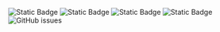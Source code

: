 ![Static Badge](https://img.shields.io/badge/blacklists-61-000000) ![Static Badge](https://img.shields.io/badge/blacklisted-2899217-cc0000) ![Static Badge](https://img.shields.io/badge/whitelisted-2250-00CC00) ![Static Badge](https://img.shields.io/badge/streaming_blacklist-28107-000000) ![GitHub issues](https://img.shields.io/github/issues/fabriziosalmi/blacklists)
